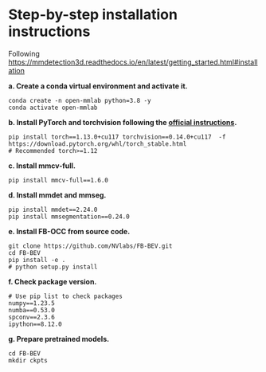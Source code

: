 # Step-by-step installation instructions

Following https://mmdetection3d.readthedocs.io/en/latest/getting_started.html#installation



**a. Create a conda virtual environment and activate it.**
```shell
conda create -n open-mmlab python=3.8 -y
conda activate open-mmlab
```

**b. Install PyTorch and torchvision following the [official instructions](https://pytorch.org/).**
```shell
pip install torch==1.13.0+cu117 torchvision==0.14.0+cu117  -f https://download.pytorch.org/whl/torch_stable.html
# Recommended torch>=1.12
```

**c. Install mmcv-full.**
```shell
pip install mmcv-full==1.6.0
```

**d. Install mmdet and mmseg.**
```shell
pip install mmdet==2.24.0
pip install mmsegmentation==0.24.0
```

**e. Install FB-OCC from source code.**
```shell
git clone https://github.com/NVlabs/FB-BEV.git
cd FB-BEV
pip install -e .
# python setup.py install
```
**f. Check package version.**
```shell
# Use pip list to check packages
numpy==1.23.5
numba==0.53.0
spconv==2.3.6
ipython==8.12.0
```

**g. Prepare pretrained models.**
```shell
cd FB-BEV
mkdir ckpts
```